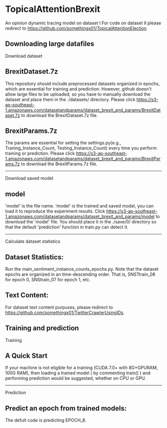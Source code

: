 # TopicalAttentionBrexit
An opinion dynamic tracing model on dataset I
For code on dataset II please redirect to https://github.com/somethingx01/TopicalAttentionElection

Downloading large datafiles
-------------
Download dataset

## BrexitDataset.7z
This repository should include preprocessed datasets organized in epochs, which are essential for training and prediction. However, github doesn't allow large files to be uploaded, so you have to manually download the dataset and place them in the ./datasets/ directory. Please click https://s3-ap-southeast-1.amazonaws.com/datasetandparams/dataset_brexit_and_params/BrexitDataset.7z to download the BrexitDataset.7z file.

## BrexitParams.7z
The params are essential for setting the settings.py(e.g., Traning_Instance_Count, Testing_Instance_Count) every time you perform training or prediction. Please click https://s3-ap-southeast-1.amazonaws.com/datasetandparams/dataset_brexit_and_params/BrexitParams.7z to download the BrexitParams.7z file.

-------------
Download saved model

## model
'model' is the file name. 'model' is the trained and saved model, you can load it to reproduce the experiment results. Click https://s3-ap-southeast-1.amazonaws.com/datasetandparams/dataset_brexit_and_params/model to download the 'model' file. You should place it in the ./save/0/ directory so that the default 'prediction' function in train.py can detect it. 

-------------
Calculate dataset statistics

## Dataset Statistics:
Run the main_sentiment_instance_counts_epochs.py. Note that the dataset epochs are organized in an time-descending order. That is, SNSTtrain_08 for epoch 0, SNStrain_07 for epoch 1, etc.

## Text Content:
For dataset text content purpuses, please redirect to https://github.com/somethingx01/TwitterCrawlerUsingIDs.

Training and prediction
-------------
Training

## A Quick Start
If your machine is not eligible for a training (CUDA 7.0+ with 8G+GPURAM, 100G RAM), then loading a trained model ( by commenting train() ) and performing prediction would be suggested, whether on CPU or GPU.

-------------
Prediction

## Predict an epoch from trained models:
The defult code is predicting EPOCH_8.
